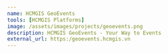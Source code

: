 ```yaml
---
name: HCMGIS GeoEvents
tools: [HCMGIS Platforms]
image: /assets/images/projects/geoevents.png
description: HCMGIS GeoEvents - Your Way to Events
external_url: https:/geoevents.hcmgis.vn
---
```

